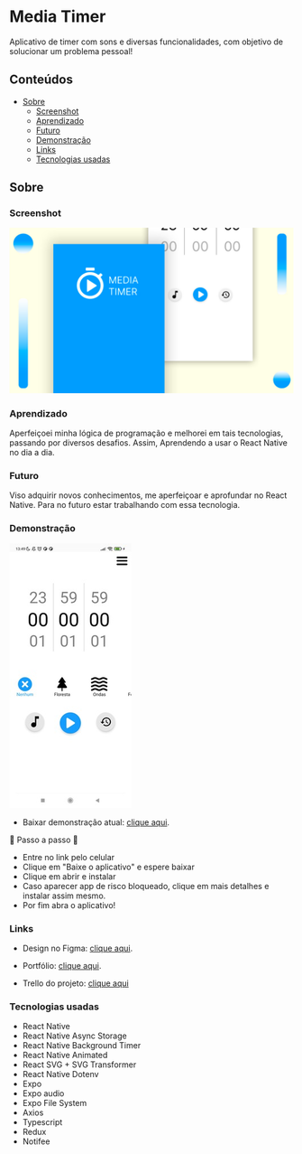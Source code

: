 # Media Timer

Aplicativo de timer com sons e diversas funcionalidades, com objetivo de solucionar um problema pessoal!

## Conteúdos

- [Sobre](#Sobre)
  - [Screenshot](#screenshot)
  - [Aprendizado](#Aprendizado)
  - [Futuro](#Futuro)
  - [Demonstração](#demonstração)
  - [Links](#links)
  - [Tecnologias usadas](#Tecnologias-usadas)

## Sobre

### Screenshot

![](./assets/screenshot.jpg)

### Aprendizado

Aperfeiçoei minha lógica de programação e melhorei em tais tecnologias, passando por diversos desafios. Assim, Aprendendo a usar o React Native no dia a dia.

### Futuro

Viso adquirir novos conhecimentos, me aperfeiçoar e aprofundar no React Native. Para no futuro estar trabalhando com essa tecnologia.

### Demonstração

![](./assets/reviewImage.jpg)

- Baixar demonstração atual: [clique aqui](https://henriqueamascarin.vercel.app/#projects/mediatimer).

📙 Passo a passo 📙

- Entre no link pelo celular
- Clique em "Baixe o aplicativo" e espere baixar
- Clique em abrir e instalar
- Caso aparecer app de risco bloqueado, clique em mais detalhes e instalar assim mesmo.
- Por fim abra o aplicativo!

### Links

- Design no Figma: [clique aqui](https://www.figma.com/file/XTRDCbSVe8lHtwkXK1Z5T7/Media-Timer?type=design&node-id=0%3A1&t=I2CeKk7yJGLngWCy-1).

- Portfólio: [clique aqui](https://henriqueamascarin.vercel.app).

- Trello do projeto: [clique aqui](https://trello.com/b/qz6KPuiC/mediatimer)

### Tecnologias usadas

- React Native
- React Native Async Storage
- React Native Background Timer
- React Native Animated
- React SVG + SVG Transformer
- React Native Dotenv
- Expo
- Expo audio
- Expo File System
- Axios
- Typescript
- Redux
- Notifee

